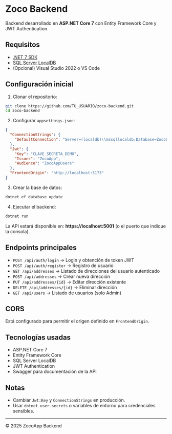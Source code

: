 # Zoco Backend

Backend desarrollado en **ASP.NET Core 7** con Entity Framework Core y JWT Authentication.

## Requisitos

- [.NET 7 SDK](https://dotnet.microsoft.com/en-us/download/dotnet/7.0)
- [SQL Server LocalDB](https://learn.microsoft.com/en-us/sql/database-engine/configure-windows/sql-server-express-localdb)
- (Opcional) Visual Studio 2022 o VS Code

## Configuración inicial

1. Clonar el repositorio:

```bash
git clone https://github.com/TU_USUARIO/zoco-backend.git
cd zoco-backend
```

2. Configurar `appsettings.json`:

```json
{
  "ConnectionStrings": {
    "DefaultConnection": "Server=(localdb)\\mssqllocaldb;Database=ZocoDb;Trusted_Connection=True;"
  },
  "Jwt": {
    "Key": "CLAVE_SECRETA_DEMO",
    "Issuer": "ZocoApp",
    "Audience": "ZocoAppUsers"
  },
  "FrontendOrigin": "http://localhost:5173"
}
```

3. Crear la base de datos:

```bash
dotnet ef database update
```

4. Ejecutar el backend:

```bash
dotnet run
```

La API estará disponible en: **https://localhost:5001** (o el puerto que indique la consola).

## Endpoints principales

- `POST /api/auth/login` → Login y obtención de token JWT
- `POST /api/auth/register` → Registro de usuario
- `GET /api/addresses` → Listado de direcciones del usuario autenticado
- `POST /api/addresses` → Crear nueva dirección
- `PUT /api/addresses/{id}` → Editar dirección existente
- `DELETE /api/addresses/{id}` → Eliminar dirección
- `GET /api/users` → Listado de usuarios (solo Admin)

## CORS

Está configurado para permitir el origen definido en `FrontendOrigin`.

## Tecnologías usadas

- ASP.NET Core 7
- Entity Framework Core
- SQL Server LocalDB
- JWT Authentication
- Swagger para documentación de la API

## Notas

- Cambiar `Jwt:Key` y `ConnectionStrings` en producción.
- Usar `dotnet user-secrets` o variables de entorno para credenciales sensibles.

---
© 2025 ZocoApp Backend
